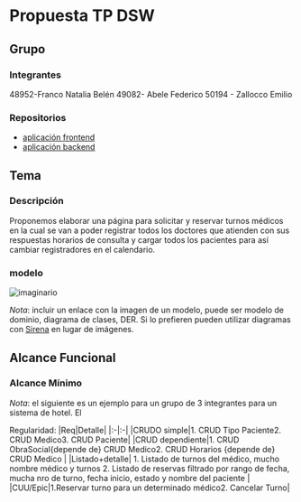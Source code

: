 # Propuesta TP DSW

## Grupo
### Integrantes
48952-Franco Natalia Belén
49082- Abele Federico
50194 - Zallocco Emilio


### Repositorios
* [aplicación frontend](https://github.com/EmilioZallocco/frontend-app)
* [aplicación backend](https://github.com/EmilioZallocco/Backend-app)


## Tema
### Descripción
Proponemos elaborar una página para solicitar y reservar turnos médicos en la cual se van a poder registrar todos los doctores que atienden con sus respuestas horarios de consulta y cargar todos los pacientes para así cambiar registradores en el calendario.

### modelo
![imaginario](https://github.com/EmilioZallocco/tp/assets/129116072/7911be77-19c4-4552-9f42-cc0786e38062)


*Nota*: incluir un enlace con la imagen de un modelo, puede ser modelo de dominio, diagrama de clases, DER. Si lo prefieren pueden utilizar diagramas con [Sirena](https://mermaid.js.org) en lugar de imágenes.

## Alcance Funcional 

### Alcance Mínimo

*Nota*: el siguiente es un ejemplo para un grupo de 3 integrantes para un sistema de hotel. El 

Regularidad:
|Req|Detalle|
|:-|:-|
|CRUDO simple|1. CRUD Tipo Paciente<hermano>2. CRUD Medico<hermano>3. CRUD Paciente|
|CRUD dependiente|1. CRUD ObraSocial{depende de} CRUD Medico<hermano>2. CRUD Horarios {depende de} CRUD Medico |
|Listado<hermano>+<hermano>detalle| 1. Listado de turnos del médico, mucho nombre médico y turnos <hermano> 2. Listado de reservas filtrado por rango de fecha, mucha nro de turno, fecha inicio, estado y nombre del paciente |
|CUU/Epic|1.Reservar turno para un determinado médico<hermano>2. Cancelar Turno|

